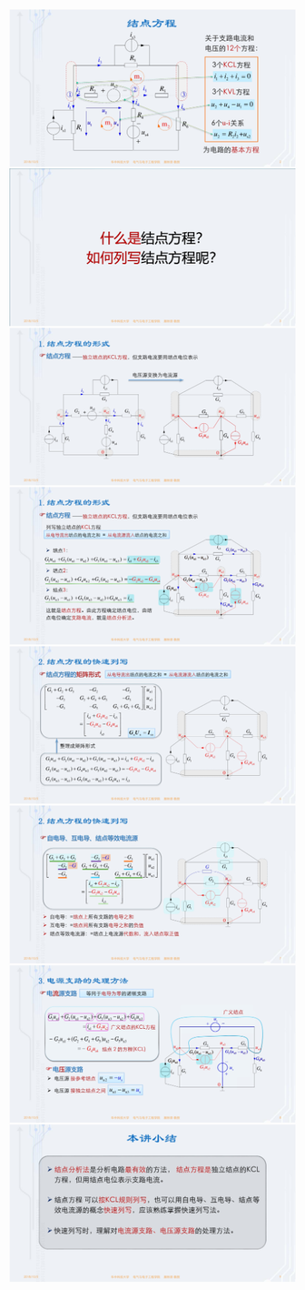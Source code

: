 ﻿<div><img src = "./images/3-1结点方程-图片-1.jpg"></div>
<div><img src = "./images/3-1结点方程-图片-2.jpg"></div>
<div><img src = "./images/3-1结点方程-图片-3.jpg"></div>
<div><img src = "./images/3-1结点方程-图片-4.jpg"></div>
<div><img src = "./images/3-1结点方程-图片-5.jpg"></div>
<div><img src = "./images/3-1结点方程-图片-6.jpg"></div>
<div><img src = "./images/3-1结点方程-图片-7.jpg"></div>
<div><img src = "./images/3-1结点方程-图片-8.jpg"></div>
